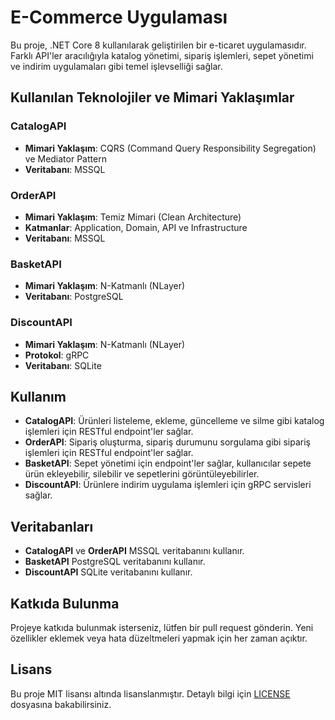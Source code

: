 # E-Commerce Uygulaması

Bu proje, .NET Core 8 kullanılarak geliştirilen bir e-ticaret uygulamasıdır. Farklı API'ler aracılığıyla katalog yönetimi, sipariş işlemleri, sepet yönetimi ve indirim uygulamaları gibi temel işlevselliği sağlar.

## Kullanılan Teknolojiler ve Mimari Yaklaşımlar

### CatalogAPI

- **Mimari Yaklaşım**: CQRS (Command Query Responsibility Segregation) ve Mediator Pattern
- **Veritabanı**: MSSQL

### OrderAPI

- **Mimari Yaklaşım**: Temiz Mimari (Clean Architecture)
- **Katmanlar**: Application, Domain, API ve Infrastructure
- **Veritabanı**: MSSQL

### BasketAPI

- **Mimari Yaklaşım**: N-Katmanlı (NLayer)
- **Veritabanı**: PostgreSQL

### DiscountAPI

- **Mimari Yaklaşım**: N-Katmanlı (NLayer)
- **Protokol**: gRPC
- **Veritabanı**: SQLite

## Kullanım

- **CatalogAPI**: Ürünleri listeleme, ekleme, güncelleme ve silme gibi katalog işlemleri için RESTful endpoint'ler sağlar.
- **OrderAPI**: Sipariş oluşturma, sipariş durumunu sorgulama gibi sipariş işlemleri için RESTful endpoint'ler sağlar.
- **BasketAPI**: Sepet yönetimi için endpoint'ler sağlar, kullanıcılar sepete ürün ekleyebilir, silebilir ve sepetlerini görüntüleyebilirler.
- **DiscountAPI**: Ürünlere indirim uygulama işlemleri için gRPC servisleri sağlar.

## Veritabanları

- **CatalogAPI** ve **OrderAPI** MSSQL veritabanını kullanır.
- **BasketAPI** PostgreSQL veritabanını kullanır.
- **DiscountAPI** SQLite veritabanını kullanır.

## Katkıda Bulunma

Projeye katkıda bulunmak isterseniz, lütfen bir pull request gönderin. Yeni özellikler eklemek veya hata düzeltmeleri yapmak için her zaman açıktır.

## Lisans

Bu proje MIT lisansı altında lisanslanmıştır. Detaylı bilgi için [LICENSE](LICENSE) dosyasına bakabilirsiniz.
